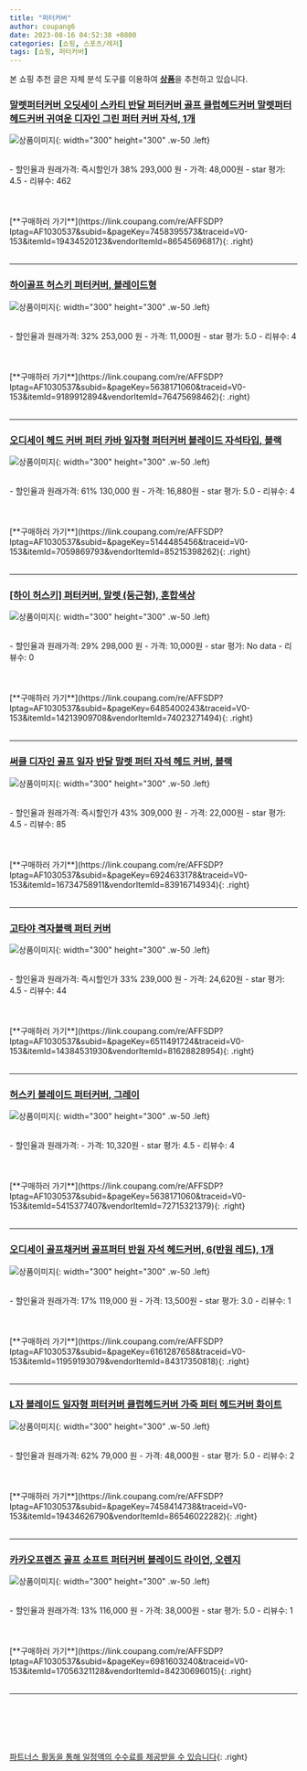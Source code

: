 ```yaml
---
title: "퍼터커버"
author: coupang6
date: 2023-08-16 04:52:38 +0800
categories: [쇼핑, 스포츠/레저]
tags: [쇼핑, 퍼터커버]
---
```


본 쇼핑 추천 글은 자체 분석 도구를 이용하여 [**상품**](https://link.coupang.com/a/bao1ui)을 추천하고 있습니다.

### [말렛퍼터커버 오딧세이 스카티 반달 퍼터커버 골프 클럽헤드커버 말렛퍼터 헤드커버 귀여운 디자인 그린 퍼터 커버 자석, 1개](https://link.coupang.com/re/AFFSDP?lptag=AF1030537&subid=&pageKey=7458395573&traceid=V0-153&itemId=19434520123&vendorItemId=86545696817)

![상품이미지](https://thumbnail8.coupangcdn.com/thumbnails/remote/230x230ex/image/vendor_inventory/6d61/5b123aa926a22dadb4ab32b89ffe062ec3e4dd05f6fcdb2fdaa43b2e01e8.jpg){: width="300" height="300" .w-50 .left}


<br>
- 할인율과 원래가격: 즉시할인가 38%  293,000   원
- 가격: 48,000원
- star 평가: 4.5
- 리뷰수: 462
<br>
<br>
<br>
<br>
[**구매하러 가기**](https://link.coupang.com/re/AFFSDP?lptag=AF1030537&subid=&pageKey=7458395573&traceid=V0-153&itemId=19434520123&vendorItemId=86545696817){: .right}
<br>
<br>

---

### [하이골프 허스키 퍼터커버, 블레이드형](https://link.coupang.com/re/AFFSDP?lptag=AF1030537&subid=&pageKey=5638171060&traceid=V0-153&itemId=9189912894&vendorItemId=76475698462)

![상품이미지](https://thumbnail9.coupangcdn.com/thumbnails/remote/230x230ex/image/retail/images/2021/06/07/16/9/7734649e-0bb8-414b-843c-a2bdb5a306ef.jpg){: width="300" height="300" .w-50 .left}


<br>
- 할인율과 원래가격: 32%  253,000   원
- 가격: 11,000원
- star 평가: 5.0
- 리뷰수: 4
<br>
<br>
<br>
<br>
[**구매하러 가기**](https://link.coupang.com/re/AFFSDP?lptag=AF1030537&subid=&pageKey=5638171060&traceid=V0-153&itemId=9189912894&vendorItemId=76475698462){: .right}
<br>
<br>

---

### [오디세이 헤드 커버 퍼터 카바 일자형 퍼터커버 블레이드 자석타입, 블랙](https://link.coupang.com/re/AFFSDP?lptag=AF1030537&subid=&pageKey=5144485456&traceid=V0-153&itemId=7059869793&vendorItemId=85215398262)

![상품이미지](https://thumbnail6.coupangcdn.com/thumbnails/remote/230x230ex/image/vendor_inventory/7f04/08cf241ce26ead802e659d16b120836b798d8521e84e1fd4148d4e0139fb.jpg){: width="300" height="300" .w-50 .left}


<br>
- 할인율과 원래가격: 61%  130,000   원
- 가격: 16,880원
- star 평가: 5.0
- 리뷰수: 4
<br>
<br>
<br>
<br>
[**구매하러 가기**](https://link.coupang.com/re/AFFSDP?lptag=AF1030537&subid=&pageKey=5144485456&traceid=V0-153&itemId=7059869793&vendorItemId=85215398262){: .right}
<br>
<br>

---

### [[하이 허스키] 퍼터커버, 말렛 (둥근형), 혼합색상](https://link.coupang.com/re/AFFSDP?lptag=AF1030537&subid=&pageKey=6485400243&traceid=V0-153&itemId=14213909708&vendorItemId=74023271494)

![상품이미지](https://thumbnail8.coupangcdn.com/thumbnails/remote/230x230ex/image/vendor_inventory/e016/cabac63b8afcfa86566e7519671a82274ebd47e2be437d3dbc44200b1915.jpg){: width="300" height="300" .w-50 .left}


<br>
- 할인율과 원래가격: 29%  298,000   원
- 가격: 10,000원
- star 평가: No data
- 리뷰수: 0
<br>
<br>
<br>
<br>
[**구매하러 가기**](https://link.coupang.com/re/AFFSDP?lptag=AF1030537&subid=&pageKey=6485400243&traceid=V0-153&itemId=14213909708&vendorItemId=74023271494){: .right}
<br>
<br>

---

### [써클 디자인 골프 일자 반달 말렛 퍼터 자석 헤드 커버, 블랙](https://link.coupang.com/re/AFFSDP?lptag=AF1030537&subid=&pageKey=6924633178&traceid=V0-153&itemId=16734758911&vendorItemId=83916714934)

![상품이미지](https://thumbnail9.coupangcdn.com/thumbnails/remote/230x230ex/image/vendor_inventory/0aa4/51caf834e0e47f07aeefc49a513d2e666f6ccb079135892b7d501498c6a2.jpg){: width="300" height="300" .w-50 .left}


<br>
- 할인율과 원래가격: 즉시할인가 43%  309,000   원
- 가격: 22,000원
- star 평가: 4.5
- 리뷰수: 85
<br>
<br>
<br>
<br>
[**구매하러 가기**](https://link.coupang.com/re/AFFSDP?lptag=AF1030537&subid=&pageKey=6924633178&traceid=V0-153&itemId=16734758911&vendorItemId=83916714934){: .right}
<br>
<br>

---

### [고타야 격자블랙 퍼터 커버](https://link.coupang.com/re/AFFSDP?lptag=AF1030537&subid=&pageKey=6511491724&traceid=V0-153&itemId=14384531930&vendorItemId=81628828954)

![상품이미지](https://thumbnail7.coupangcdn.com/thumbnails/remote/230x230ex/image/vendor_inventory/19ff/142635f76510c028a223d2958be39a8c6c1bf8418294af4d04104b7a8ba2.jpg){: width="300" height="300" .w-50 .left}


<br>
- 할인율과 원래가격: 즉시할인가 33%  239,000   원
- 가격: 24,620원
- star 평가: 4.5
- 리뷰수: 44
<br>
<br>
<br>
<br>
[**구매하러 가기**](https://link.coupang.com/re/AFFSDP?lptag=AF1030537&subid=&pageKey=6511491724&traceid=V0-153&itemId=14384531930&vendorItemId=81628828954){: .right}
<br>
<br>

---

### [허스키 블레이드 퍼터커버, 그레이](https://link.coupang.com/re/AFFSDP?lptag=AF1030537&subid=&pageKey=5638171060&traceid=V0-153&itemId=5415377407&vendorItemId=72715321379)

![상품이미지](https://thumbnail10.coupangcdn.com/thumbnails/remote/230x230ex/image/retail/images/2020/11/27/13/8/c67fd3c4-cf65-4ca0-9150-1243246c46e9.jpeg){: width="300" height="300" .w-50 .left}


<br>
- 할인율과 원래가격: 
- 가격: 10,320원
- star 평가: 4.5
- 리뷰수: 4
<br>
<br>
<br>
<br>
[**구매하러 가기**](https://link.coupang.com/re/AFFSDP?lptag=AF1030537&subid=&pageKey=5638171060&traceid=V0-153&itemId=5415377407&vendorItemId=72715321379){: .right}
<br>
<br>

---

### [오디세이 골프채커버 골프퍼터 반원 자석 헤드커버, 6(반원 레드), 1개](https://link.coupang.com/re/AFFSDP?lptag=AF1030537&subid=&pageKey=6161287658&traceid=V0-153&itemId=11959193079&vendorItemId=84317350818)

![상품이미지](https://thumbnail9.coupangcdn.com/thumbnails/remote/230x230ex/image/vendor_inventory/e139/7109fd623bc3c621e795f439b6487fc53e1b873b8c7481ec2a6c220906ab.jpg){: width="300" height="300" .w-50 .left}


<br>
- 할인율과 원래가격: 17%  119,000   원
- 가격: 13,500원
- star 평가: 3.0
- 리뷰수: 1
<br>
<br>
<br>
<br>
[**구매하러 가기**](https://link.coupang.com/re/AFFSDP?lptag=AF1030537&subid=&pageKey=6161287658&traceid=V0-153&itemId=11959193079&vendorItemId=84317350818){: .right}
<br>
<br>

---

### [L자 블레이드 일자형 퍼터커버 클럽헤드커버 가죽 퍼터 헤드커버 화이트](https://link.coupang.com/re/AFFSDP?lptag=AF1030537&subid=&pageKey=7458414738&traceid=V0-153&itemId=19434626790&vendorItemId=86546022282)

![상품이미지](https://thumbnail6.coupangcdn.com/thumbnails/remote/230x230ex/image/vendor_inventory/8f4c/8aced41071fe6f1fd0b09cb1696d416de60e95873587b223f198203f762d.jpg){: width="300" height="300" .w-50 .left}


<br>
- 할인율과 원래가격: 62%  79,000   원
- 가격: 48,000원
- star 평가: 5.0
- 리뷰수: 2
<br>
<br>
<br>
<br>
[**구매하러 가기**](https://link.coupang.com/re/AFFSDP?lptag=AF1030537&subid=&pageKey=7458414738&traceid=V0-153&itemId=19434626790&vendorItemId=86546022282){: .right}
<br>
<br>

---

### [카카오프렌즈 골프 소프트 퍼터커버 블레이드 라이언, 오렌지](https://link.coupang.com/re/AFFSDP?lptag=AF1030537&subid=&pageKey=6981603240&traceid=V0-153&itemId=17056321128&vendorItemId=84230696015)

![상품이미지](https://thumbnail9.coupangcdn.com/thumbnails/remote/230x230ex/image/rs_quotation_api/nv5sbalf/04664fdd719545e48ca7bcd9c45d5c02.jpg){: width="300" height="300" .w-50 .left}


<br>
- 할인율과 원래가격: 13%  116,000   원
- 가격: 38,000원
- star 평가: 5.0
- 리뷰수: 1
<br>
<br>
<br>
<br>
[**구매하러 가기**](https://link.coupang.com/re/AFFSDP?lptag=AF1030537&subid=&pageKey=6981603240&traceid=V0-153&itemId=17056321128&vendorItemId=84230696015){: .right}
<br>
<br>

---
<br><br><br><br><br> [파트너스 활동을 통해 일정액의 수수료를 제공받을 수 있습니다](https://link.coupang.com/a/bao1ui){: .right}